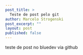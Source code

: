 ```yaml
---
post_title: >
  Teste de post pelo git
author: Marcelo Strogenski
post_excerpt: ""
layout: post
published: false
---
```


teste de post no bluedev via github